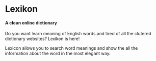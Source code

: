 # Lexikon

#### A clean online dictionary

Do you want learn meaning of English words and tired of all the clutered dictionary websites? Lexikon is here!

Lexicon allows you to search word meanings and show the all the information about the word in the most elegant way.

